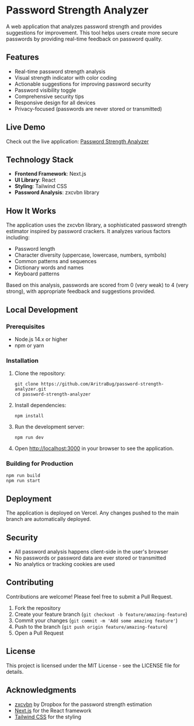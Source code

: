 # Password Strength Analyzer

A web application that analyzes password strength and provides suggestions for improvement. This tool helps users create more secure passwords by providing real-time feedback on password quality.


## Features

- Real-time password strength analysis
- Visual strength indicator with color coding
- Actionable suggestions for improving password security
- Password visibility toggle
- Comprehensive security tips
- Responsive design for all devices
- Privacy-focused (passwords are never stored or transmitted)

## Live Demo

Check out the live application: [Password Strength Analyzer](https://your-deployed-url.vercel.app)

## Technology Stack

- **Frontend Framework**: Next.js
- **UI Library**: React
- **Styling**: Tailwind CSS
- **Password Analysis**: zxcvbn library

## How It Works

The application uses the zxcvbn library, a sophisticated password strength estimator inspired by password crackers. It analyzes various factors including:

- Password length
- Character diversity (uppercase, lowercase, numbers, symbols)
- Common patterns and sequences
- Dictionary words and names
- Keyboard patterns

Based on this analysis, passwords are scored from 0 (very weak) to 4 (very strong), with appropriate feedback and suggestions provided.

## Local Development

### Prerequisites

- Node.js 14.x or higher
- npm or yarn

### Installation

1. Clone the repository:
   ```
   git clone https://github.com/AritraBug/password-strength-analyzer.git
   cd password-strength-analyzer
   ```

2. Install dependencies:
   ```
   npm install
   ```

3. Run the development server:
   ```
   npm run dev
   ```

4. Open [http://localhost:3000](http://localhost:3000) in your browser to see the application.

### Building for Production

```
npm run build
npm run start
```

## Deployment

The application is deployed on Vercel. Any changes pushed to the main branch are automatically deployed.

## Security

- All password analysis happens client-side in the user's browser
- No passwords or password data are ever stored or transmitted
- No analytics or tracking cookies are used

## Contributing

Contributions are welcome! Please feel free to submit a Pull Request.

1. Fork the repository
2. Create your feature branch (`git checkout -b feature/amazing-feature`)
3. Commit your changes (`git commit -m 'Add some amazing feature'`)
4. Push to the branch (`git push origin feature/amazing-feature`)
5. Open a Pull Request

## License

This project is licensed under the MIT License - see the LICENSE file for details.

## Acknowledgments

- [zxcvbn](https://github.com/dropbox/zxcvbn) by Dropbox for the password strength estimation
- [Next.js](https://nextjs.org/) for the React framework
- [Tailwind CSS](https://tailwindcss.com/) for the styling
